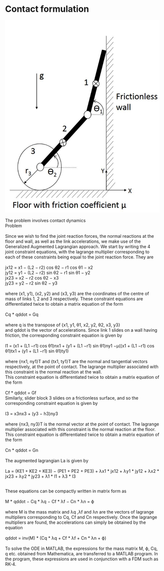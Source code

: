 # Contact formulation

![](https://github.com/Mowbray-R-V/Contact-dynamics-simulation-of-slider-using-LCP-formulation/blob/main/contact%20dynamics%20problem/Q2.JPG)

The problem involves contact dynamics<br />
Problem <br />
<br />
Since we wish to find the joint reaction forces, the normal reactions at the floor and wall, as well as the link
accelerations, we make use of the Generalized Augmented Lagrangian approach. We start by writing the 4 joint
constraint equations, with the lagrange multiplier corresponding to each of these constraints being equal to the
joint reaction force. They are <br />
<br />
jx12 = x1 − (L2 − r2) cos θ2 − r1 cos θ1 − x2 <br />
jy12 = y1 − (L2 − r2) sin θ2 − r1 sin θ1 − y2 <br />
jx23 = x2 − r2 cos θ2 − x3 <br />
jy23 = y2 − r2 sin θ2 − y3 <br />
<br />
where (x1, y1), (x2, y2) and (x3, y3) are the coordinates of the centre of mass of links 1, 2 and 3 respectively. These
constraint equations are differentiated twice to obtain a matrix equation of the form <br />
<br />
Cq * qddot = Gq <br />
<br />
where q is the transpose of  {x1, y1, θ1, x2, y2, θ2, x3, y3}<br />
and qddot is the vector of accelerations. Since link 1 slides on a wall having friction, the corresponding constraint
equation is given by <br />
<br />
l1 = (x1 + (L1 −r1) cos θ1)nx1 + (y1 + (L1 −r1) sin θ1)ny1 −μ((x1 + (L1 −r1) cos θ1)tx1 + (y1 + (L1 −r1) sin θ1)ty1) <br />
<br />
where {nx1, ny1}T and {tx1, ty1}T are the normal and tangential vectors respectively, at the point of contact. The
lagrange multiplier associated with this constraint is the normal reaction at the wall. <br />
This constraint equation is differentiated twice to obtain a matrix equation of the form <br />
<br />
Cf * qddot = Gf
<br />
Similarly, slider block 3 slides on a frictionless surface, and so the corresponding constraint equation is given by<br />
<br />
l3 = x3nx3 + (y3 − h3)ny3 <br />
<br />
where {nx3, ny3}T is the normal vector at the point of contact. The lagrange multiplier associated with this
constraint is the normal reaction at the floor. This constraint equation is differentiated twice to obtain a matrix
equation of the form <br />
<br />
Cn * qddot = Gn <br />
<br />
The augmented lagrangian La is given by <br />
<br />
La = (KE1 + KE2 + KE3) − (PE1 + PE2 + PE3) + λx1 * jx12 + λy1 * jy12 + λx2 * jx23 + λy2 * jy23 + λ1 * l1 + λ3 * l3 <br />
<br />

These equations can be compactly written in matrix form as <br />
<br />
M * qddot − Cq * λq − Cf * λf − Cn * λn = ϕ <br />
<br />
where M is the mass matrix and λq ,λf and λn are the vectors of lagrange multipliers corresponding to Cq, Cf
and Cn respectively.
Once the lagrange multipliers are found, the accelerations can simply be obtained by the equation<br />
<br />
qddot = inv(M) * (Cq * λq + Cf * λf + Cn * λn + ϕ) <br />
<br />
To solve the ODE in MATLAB, the expressions for the mass matrix M, ϕ, Cq, q etc. obtained from Mathematica,
are transferred to a MATLAB program. In the program, these expressions are used in conjunction with a FDM
such as RK-4.



